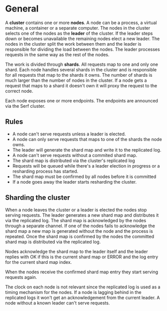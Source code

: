 # General

A **cluster** contains one or more **nodes**. A node can be a process, a virtual machine, a container or a separate computer. The nodes in the cluster selects one of the nodes as the **leader** of the cluster. If the leader steps down or becomes unavailable the remaining nodes elect a new leader. The nodes in the cluster split the work between them and the leader is responsible for dividing the load between the nodes. The leader processes requests in the same way as the rest of the nodes.

The work is divided through **shards**. All requests map to one and only one shard. Each node handles several shards in the cluster and is responsible for all requests that map to the shards it owns. The number of shards is much larger than the number of nodes in the cluster. If a node gets a request that maps to a shard it doesn't own it will proxy the request to the correct node.

Each node exposes one or more endpoints. The endpoints are announced via the Serf cluster.

## Rules

* A node can't serve requests unless a leader is elected.
* A node can only serve requests that maps to one of the shards the node owns.
* The leader will generate the shard map and write it to the replicated log.
* A node can't serve requests without a commited shard map.
* The shard map is distributed via the cluster's replicated log
* Requests will be queued while there's a leader election in progress or a resharding process has started.
* The shard map must be confirmed by all nodes before it is committed
* If a node goes away the leader starts resharding the cluster.

## Sharding the cluster

When a node leaves the cluster or a leader is elected the nodes stop serving requests. The leader generates a new shard map and distributes it via the replicated log. The shard map is acknowledged by the nodes through a separate channel. If one of the nodes fails to acknowledge the shard map a new map is generated without the node and the process is repeated. Once the shard map is confirmed by the nodes the committed shard map is distributed via the replicated log.

Nodes acknowledge the shard map to the leader itself and the leader replies with OK if this is the current shard map or ERROR and the log entry for the current shard map index.

When the nodes receive the confirmed shard map entry they start serving requests again.

The clock on each node is not relevant since the replicated log is used as a timing mechanism for the nodes. If a node is lagging behind in the replicated logs it won't get an acknowledgement from the current leader. A node without a known leader can't serve requests.


